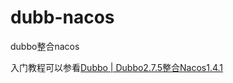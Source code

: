 # dubb-nacos
dubbo整合nacos



入门教程可以参看[Dubbo | Dubbo2.7.5整合Nacos1.4.1](https://zyt505050.blog.csdn.net/article/details/113095082)